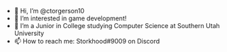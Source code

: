 - 👋 Hi, I’m @ctorgerson10
- 👀 I’m interested in game development!
- 🌱 I’m a Junior in College studying Computer Science at Southern Utah University
- 📫 How to reach me: Storkhood#9009 on Discord
